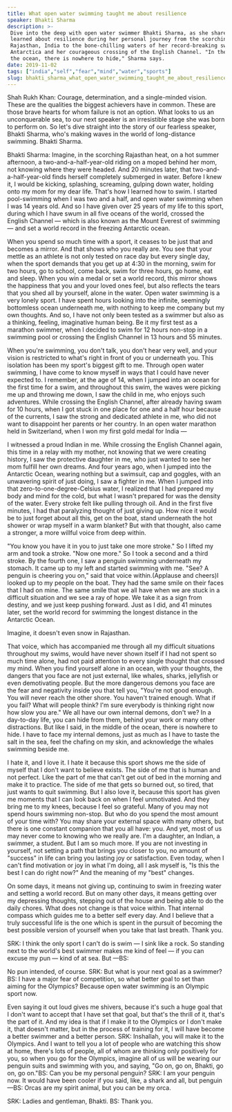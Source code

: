 ```yaml
---
title: What open water swimming taught me about resilience
speaker: Bhakti Sharma
description: >-
 Dive into the deep with open water swimmer Bhakti Sharma, as she shares what she
 learned about resilience during her personal journey from the scorching heat of
 Rajasthan, India to the bone-chilling waters of her record-breaking swim in
 Antarctica and her courageous crossing of the English Channel. "In the middle of
 the ocean, there is nowhere to hide," Sharma says.
date: 2019-11-02
tags: ["india","self","fear","mind","water","sports"]
slug: bhakti_sharma_what_open_water_swimming_taught_me_about_resilience
---
```


Shah Rukh Khan: Courage, determination, and a single-minded vision. These are the
qualities the biggest achievers have in common. These are those brave hearts for whom
failure is not an option. What looks to us an unconquerable sea, to our next speaker is an
irresistible stage she was born to perform on. So let's dive straight into the story of
our fearless speaker, Bhakti Sharma, who's making waves in the world of long-distance
swimming. Bhakti Sharma.

Bhakti Sharma: Imagine, in the scorching Rajasthan heat, on a hot summer afternoon, a
two-and-a-half-year-old riding on a moped behind her mom, not knowing where they were
headed. And 20 minutes later, that two-and-a-half-year-old finds herself completely
submerged in water. Before I knew it, I would be kicking, splashing, screaming, gulping
down water, holding onto my mom for my dear life. That's how I learned how to swim. I
started pool-swimming when I was two and a half, and open water swimming when I was 14
years old. And so I have given over 25 years of my life to this sport, during which I have
swum in all five oceans of the world, crossed the English Channel — which is also known as
the Mount Everest of swimming — and set a world record in the freezing Antarctic
ocean.

When you spend so much time with a sport, it ceases to be just that and becomes a mirror.
And that shows who you really are. You see that your mettle as an athlete is not only
tested on race day but every single day, when the sport demands that you get up at 4:30 in
the morning, swim for two hours, go to school, come back, swim for three hours, go home,
eat and sleep. When you win a medal or set a world record, this mirror shows the happiness
that you and your loved ones feel, but also reflects the tears that you shed all by
yourself, alone in the water. Open water swimming is a very lonely sport. I have spent
hours looking into the infinite, seemingly bottomless ocean underneath me, with nothing to
keep me company but my own thoughts. And so, I have not only been tested as a swimmer but
also as a thinking, feeling, imaginative human being. Be it my first test as a marathon
swimmer, when I decided to swim for 12 hours non-stop in a swimming pool or crossing the
English Channel in 13 hours and 55 minutes.

When you're swimming, you don't talk, you don't hear very well, and your vision is
restricted to what's right in front of you or underneath you. This isolation has been my
sport's biggest gift to me. Through open water swimming, I have come to know myself in ways
that I could have never expected to. I remember, at the age of 14, when I jumped into an
ocean for the first time for a swim, and throughout this swim, the waves were picking me
up and throwing me down, I saw the child in me, who enjoys such adventures. While crossing
the English Channel, after already having swam for 10 hours, when I got stuck in one place
for one and a half hour because of the currents, I saw the strong and dedicated athlete in
me, who did not want to disappoint her parents or her country. In an open water marathon
held in Switzerland, when I won my first gold medal for India —

I witnessed a proud Indian in me. While crossing the English Channel again, this time in a
relay with my mother, not knowing that we were creating history, I saw the protective
daughter in me, who just wanted to see her mom fulfill her own dreams. And four years ago,
when I jumped into the Antarctic Ocean, wearing nothing but a swimsuit, cap and goggles,
with an unwavering spirit of just doing, I saw a fighter in me. When I jumped into that
zero-to-one-degree-Celsius water, I realized that I had prepared my body and mind for the
cold, but what I wasn't prepared for was the density of the water. Every stroke felt like
pulling through oil. And in the first five minutes, I had that paralyzing thought of just
giving up. How nice it would be to just forget about all this, get on the boat, stand
underneath the hot shower or wrap myself in a warm blanket? But with that thought, also
came a stronger, a more willful voice from deep within.

"You know you have it in you to just take one more stroke." So I lifted my arm and took a
stroke. "Now one more." So I took a second and a third stroke. By the fourth one, I saw a
penguin swimming underneath my stomach. It came up to my left and started swimming with
me. "See? A penguin is cheering you on," said that voice within.(Applause and cheers)I
looked up to my people on the boat. They had the same smile on their faces that I had on
mine. The same smile that we all have when we are stuck in a difficult situation and we
see a ray of hope. We take it as a sign from destiny, and we just keep pushing forward.
Just as I did, and 41 minutes later, set the world record for swimming the longest
distance in the Antarctic Ocean.

Imagine, it doesn't even snow in Rajasthan.

That voice, which has accompanied me through all my difficult situations throughout my
swims, would have never shown itself if I had not spent so much time alone, had not paid
attention to every single thought that crossed my mind. When you find yourself alone in an
ocean, with your thoughts, the dangers that you face are not just external, like whales,
sharks, jellyfish or even demotivating people. But the more dangerous demons you face are
the fear and negativity inside you that tell you, "You're not good enough. You will never
reach the other shore. You haven't trained enough. What if you fail? What will people
think? I'm sure everybody is thinking right now how slow you are." We all have our own
internal demons, don't we? In a day-to-day life, you can hide from them, behind your work
or many other distractions. But like I said, in the middle of the ocean, there is nowhere
to hide. I have to face my internal demons, just as much as I have to taste the salt in
the sea, feel the chafing on my skin, and acknowledge the whales swimming beside
me.

I hate it, and I love it. I hate it because this sport shows me the side of myself that I
don't want to believe exists. The side of me that is human and not perfect. Like the part
of me that can't get out of bed in the morning and make it to practice. The side of me
that gets so burned out, so tired, that just wants to quit swimming. But I also love it,
because this sport has given me moments that I can look back on when I feel unmotivated.
And they bring me to my knees, because I feel so grateful. Many of you may not spend hours
swimming non-stop. But who do you spend the most amount of your time with? You may share
your external space with many others, but there is one constant companion that you all
have: you. And yet, most of us may never come to knowing who we really are. I'm a
daughter, an Indian, a swimmer, a student. But I am so much more. If you are not investing
in yourself, not setting a path that brings you closer to you, no amount of "success" in
life can bring you lasting joy or satisfaction. Even today, when I can't find motivation or
joy in what I'm doing, all I ask myself is, "Is this the best I can do right now?" And the
meaning of my "best" changes.

On some days, it means not giving up, continuing to swim in freezing water and setting a
world record. But on many other days, it means getting over my depressing thoughts,
stepping out of the house and being able to do the daily chores. What does not change is
that voice within. That internal compass which guides me to a better self every day. And I
believe that a truly successful life is the one which is spent in the pursuit of becoming
the best possible version of yourself when you take that last breath. Thank
you.

SRK: I think the only sport I can't do is swim — I sink like a rock. So standing next to
the world's best swimmer makes me kind of feel — if you can excuse my pun — kind of at
sea. But —BS: 

No pun intended, of course. SRK: But what is your next goal as a swimmer? BS: I have a major
fear of competition, so what better goal to set than aiming for the Olympics? Because open
water swimming is an Olympic sport now.

Even saying it out loud gives me shivers, because it's such a huge goal that I don't want
to accept that I have set that goal, but that's the thrill of it, that's the part of it.
And my idea is that if I make it to the Olympics or I don't make it, that doesn't matter,
but in the process of training for it, I will have become a better swimmer and a better
person. SRK: Inshallah, you will make it to the Olympics. And I want to tell you a lot of
people who are watching this show at home, there's lots of people, all of whom are
thinking only positively for you, so when you go for the Olympics, imagine all of us will
be wearing our penguin suits and swimming with you, and saying, "Go on, go on, Bhakti, go
on, go on."BS: Can you be my personal penguin? SRK: I am your penguin now. It would have
been cooler if you said, like, a shark and all, but penguin —BS: Orcas are my spirit
animal, but you can be my orca.

SRK: Ladies and gentleman, Bhakti. BS: Thank you.

<!--
ad_duration=3.33
comment_count=13
event="TED Talks India: Nayi Baat"
has_talk_citation=0
intro_duration=11.82
is_subtitle_required="False"
is_talk_featured="True"
language="en"
language_swap="False"
native_language="en"
number_of_related_talks=6
number_of_speakers=1
number_of_subtitled_videos=19
number_of_tags=6
number_of_talk_download_languages=19
number_of_talk_more_resources=1
number_of_talk_recommendations=0
number_of_talks_take_actions=0
post_ad_duration=0.83
published_timestamp="2019-11-04 20:07:25"
recording_date="2019-11-02"
speaker_description="Open water swimmer"
speaker_is_published=1
speaker_name="Bhakti Sharma"
talk_name="What open water swimming taught me about resilience"
talks_tags=["india","self","fear","mind","water","sports"]
talks_take_action=[]
url_photo_speaker="https://pe.tedcdn.com/images/ted/0ce009328e87bce9f837c1ff71b834b27c47cb66_254x191.jpg"
url_photo_talk="https://s3.amazonaws.com/talkstar-photos/uploads/8137e33c-8b87-4b9b-bda7-4f5613269791/BhaktiSharma_2019S-embed.jpg"
url_webpage="https://www.ted.com/talks/bhakti_sharma_what_open_water_swimming_taught_me_about_resilience"
video_type_name="TED Stage Talk"
-->